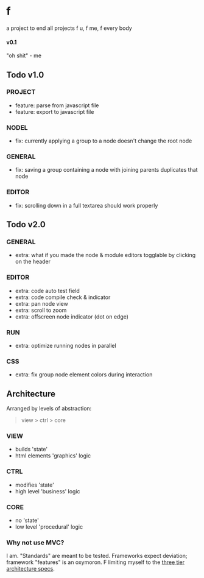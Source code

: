 # f
a project to end all projects
f u, f me, f every body

#### v0.1
"oh shit" - me


## Todo v1.0
### PROJECT
- feature: parse from javascript file
- feature: export to javascript file
### NODEL
- fix: currently applying a group to a node doesn't change the root node
### GENERAL
- fix: saving a group containing a node with joining parents duplicates that node
### EDITOR
- fix: scrolling down in a full textarea should work properly


## Todo v2.0
### GENERAL
- extra: what if you made the node & module editors togglable by clicking on the header
### EDITOR
- extra: code auto test field
- extra: code compile check & indicator
- extra: pan node view
- extra: scroll to zoom
- extra: offscreen node indicator (dot on edge)
### RUN
- extra: optimize running nodes in parallel
### CSS
- extra: fix group node element colors during interaction


## Architecture
Arranged by levels of abstraction:
> view > ctrl > core
### VIEW
- builds 'state'
- html elements 'graphics' logic
### CTRL
- modifies 'state'
- high level 'business' logic
### CORE
- no 'state'
- low level 'procedural' logic

### Why not use MVC?
I am. "Standards" are meant to be tested. Frameworks expect deviation; framework "features" is an oxymoron. F limiting myself to the [three tier architecture specs](https://www.ibm.com/cloud/learn/three-tier-architecture).

